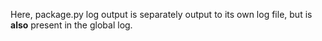 Here, package.py log output is separately output to its own log file, but is **also** present in the global log.
